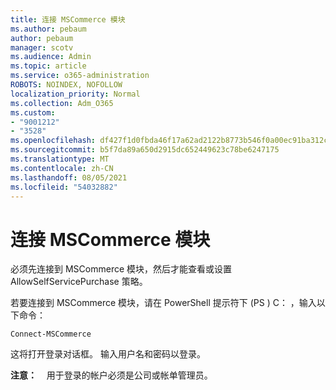 ```yaml
---
title: 连接 MSCommerce 模块
ms.author: pebaum
author: pebaum
manager: scotv
ms.audience: Admin
ms.topic: article
ms.service: o365-administration
ROBOTS: NOINDEX, NOFOLLOW
localization_priority: Normal
ms.collection: Adm_O365
ms.custom:
- "9001212"
- "3528"
ms.openlocfilehash: df427f1d0fbda46f17a62ad2122b8773b546f0a00ec91ba312c609e4a670870f
ms.sourcegitcommit: b5f7da89a650d2915dc652449623c78be6247175
ms.translationtype: MT
ms.contentlocale: zh-CN
ms.lasthandoff: 08/05/2021
ms.locfileid: "54032882"
---
```

# <a name="connect-to-the-mscommerce-module"></a>连接 MSCommerce 模块

必须先连接到 MSCommerce 模块，然后才能查看或设置 AllowSelfServicePurchase 策略。  

若要连接到 MSCommerce 模块，请在 PowerShell 提示符下 (PS \) C： ，输入以下命令：

`Connect-MSCommerce`

这将打开登录对话框。 输入用户名和密码以登录。

**注意：** &nbsp; &nbsp;用于登录的帐户必须是公司或帐单管理员。
